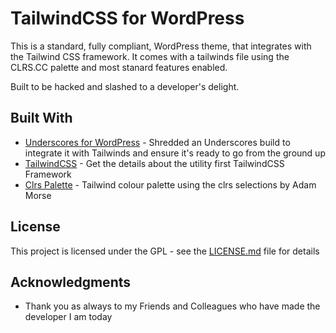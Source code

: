 # TailwindCSS for WordPress

This is a standard, fully compliant, WordPress theme, that integrates with the Tailwind CSS framework.  It comes with a tailwinds file using the CLRS.CC palette and most stanard features enabled.

Built to be hacked and slashed to a developer's delight.

## Built With

* [Underscores for WordPress](http://www.underscores.me) - Shredded an Underscores build to integrate it with Tailwinds and ensure it's ready to go from the ground up
* [TailwindCSS](https://www.tailwindcss.com/) - Get the details about the utility first TailwindCSS Framework
* [Clrs  Palette](https://www.clrs.cc) - Tailwind colour palette using the clrs selections by Adam Morse

## License

This project is licensed under the GPL - see the [LICENSE.md](LICENSE.md) file for details

## Acknowledgments

* Thank you as always to my Friends and Colleagues who have made the developer I am today
